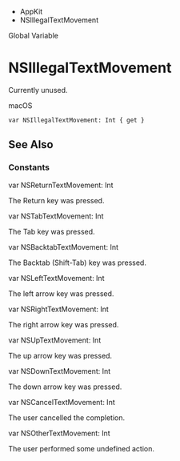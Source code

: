 

- AppKit
-  NSIllegalTextMovement 

Global Variable

# NSIllegalTextMovement

Currently unused.

macOS

``` source
var NSIllegalTextMovement: Int { get }
```

## See Also

### Constants

var NSReturnTextMovement: Int

The Return key was pressed.

var NSTabTextMovement: Int

The Tab key was pressed.

var NSBacktabTextMovement: Int

The Backtab (Shift-Tab) key was pressed.

var NSLeftTextMovement: Int

The left arrow key was pressed.

var NSRightTextMovement: Int

The right arrow key was pressed.

var NSUpTextMovement: Int

The up arrow key was pressed.

var NSDownTextMovement: Int

The down arrow key was pressed.

var NSCancelTextMovement: Int

The user cancelled the completion.

var NSOtherTextMovement: Int

The user performed some undefined action.

